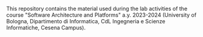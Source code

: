 This repository contains the material used during the lab activities of the course "Software Architecture and Platforms" a.y. 2023-2024 (University of Bologna, Dipartimento di Informatica, CdL Ingegneria e Scienze Informatiche, Cesena Campus).

 